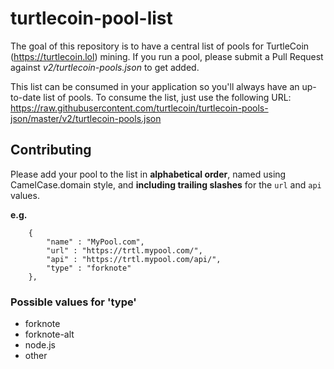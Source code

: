 # turtlecoin-pool-list

The goal of this repository is to have a central list of pools for TurtleCoin (https://turtlecoin.lol) mining. If you run a pool, please submit a Pull Request against *v2/turtlecoin-pools.json* to get added.

This list can be consumed in your application so you'll always have an up-to-date list of pools. To consume the list, just use the following URL: https://raw.githubusercontent.com/turtlecoin/turtlecoin-pools-json/master/v2/turtlecoin-pools.json

## Contributing

Please add your pool to the list in **alphabetical order**, named using CamelCase.domain style, and **including trailing slashes** for the `url` and `api` values.

**e.g.**
```
    {
        "name" : "MyPool.com",
        "url" : "https://trtl.mypool.com/",
        "api" : "https://trtl.mypool.com/api/",
        "type" : "forknote"
    },
```

### Possible values for 'type'
 - forknote
 - forknote-alt
 - node.js
 - other
